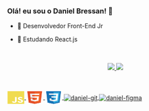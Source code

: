 ### Olá! eu sou o Daniel Bressan! 👋

- 🔭 Desenvolvedor Front-End Jr
- 🌱 Estudando React.js

  ##
<br>
<div align="center">
  <a href="https://github.com/danielbressan93">
  <img height="165em" src="https://github-readme-stats.vercel.app/api?username=danielbressan93&show_icons=true&theme=dracula"/>
  <img height="165em" width="" src="https://github-readme-stats.vercel.app/api/top-langs/?username=danielbressan93&theme=dracula&layout=compact"/>
</div>
  
  ##
  
<div style="display: inline_block"><br>
  <img align="center" alt="daniel-Js" height="30" width="40" src="https://raw.githubusercontent.com/devicons/devicon/master/icons/javascript/javascript-plain.svg">
  <img align="center" alt="daniel-HTML" height="30" width="40" src="https://raw.githubusercontent.com/devicons/devicon/master/icons/html5/html5-original.svg">
  <img align="center" alt="daniel-CSS" height="30" width="40" src="https://raw.githubusercontent.com/devicons/devicon/master/icons/css3/css3-original.svg">
  <img align="center" alt="daniel-git" height="30" width="40" src="https://cdn.jsdelivr.net/gh/devicons/devicon/icons/git/git-original.svg" />
  <img align="center" alt="daniel-figma" height="30" width="40" src="https://cdn.jsdelivr.net/gh/devicons/devicon/icons/figma/figma-original.svg" />
</div>
